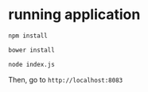 # running application

```sh
npm install
```

```sh
bower install
```

```sh
node index.js
```

Then, go to `http://localhost:8083`

